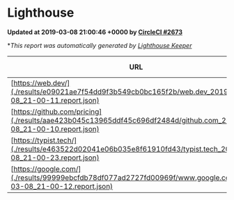 
# Lighthouse

**Updated at 2019-03-08 21:00:46 +0000 by [CircleCI #2673](https://circleci.com/gh/ItinerisLtd/lighthouse-keeper-example/2673)**

**This report was automatically generated by [Lighthouse Keeper](https://github.com/itinerisltd/lighthouse-keeper)*

| URL | Performance | Accessibility | Best Practices | SEO | PWA | Updated At |
| --- | --- | --- | --- | --- | --- | --- |
| [https://web.dev/](./results/e09021ae7f54dd9f3b549cb0bc165f2b/web.dev_2019-03-08_21-00-11.report.json) | 0.97 | 0.93 | 1 | 0.87 | 1 | 2019-03-08T21:00:11.426Z |
| [https://github.com/pricing](./results/aae423b045c13965ddf45c696df2484d/github.com_2019-03-08_21-00-10.report.json) | 0.8 | 0.89 | 0.93 | 0.91 | 0.58 | 2019-03-08T21:00:10.732Z |
| [https://typist.tech/](./results/e463522d02041e06b035e8f61910fd43/typist.tech_2019-03-08_21-00-23.report.json) | 1 |  |  |  |  | 2019-03-08T21:00:23.765Z |
| [https://google.com/](./results/99999ebcfdb78df077ad2727fd00969f/www.google.com_2019-03-08_21-00-12.report.json) | 0.94 | 0.71 | 0.93 | 0.82 | 0.58 | 2019-03-08T21:00:12.306Z |
